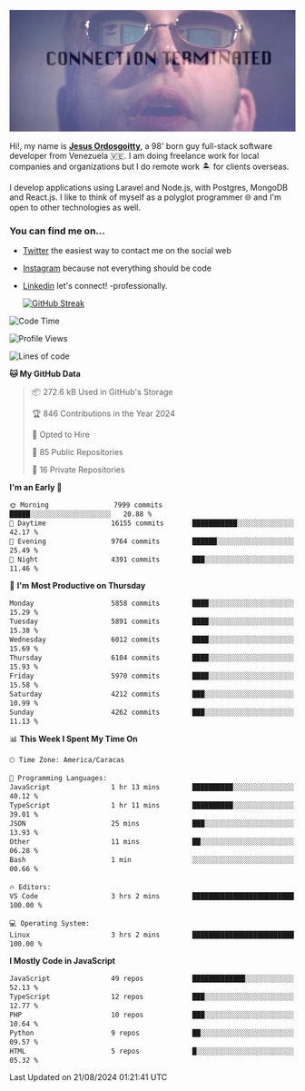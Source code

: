 ![hackers movie reference](./disconnected.jpg)

Hi!, my name is [**Jesus Ordosgoitty**](https://jodaz.dev), a 98' born guy full-stack software developer from Venezuela 🇻🇪. I am doing freelance work for local companies and organizations but I do remote work 🏝️ for clients overseas. 

I develop applications using Laravel and Node.js, with Postgres, MongoDB and React.js. I like to think of myself as a polyglot programmer 🌐 and I'm open to other technologies as well.

### You can find me on...

- [Twitter](https://twitter.com/jodaz_) the easiest way to contact me on the social web
- [Instagram](https://instagram.com/jodaz_) because not everything should be code
- [Linkedin](https://linkedin.com/in/jodaz) let's connect! -professionally.


    [![GitHub Streak](https://streak-stats.demolab.com?user=jodaz&theme=tokyonight)](https://git.io/streak-stats)

<!--START_SECTION:waka-->
![Code Time](http://img.shields.io/badge/Code%20Time-6%2C693%20hrs%2042%20mins-blue)

![Profile Views](http://img.shields.io/badge/Profile%20Views-0-blue)

![Lines of code](https://img.shields.io/badge/From%20Hello%20World%20I%27ve%20Written-82.7%20million%20lines%20of%20code-blue)

**🐱 My GitHub Data** 

> 📦 272.6 kB Used in GitHub's Storage 
 > 
> 🏆 846 Contributions in the Year 2024
 > 
> 💼 Opted to Hire
 > 
> 📜 85 Public Repositories 
 > 
> 🔑 16 Private Repositories 
 > 
**I'm an Early 🐤** 

```text
🌞 Morning                7999 commits        █████░░░░░░░░░░░░░░░░░░░░   20.88 % 
🌆 Daytime                16155 commits       ███████████░░░░░░░░░░░░░░   42.17 % 
🌃 Evening                9764 commits        ██████░░░░░░░░░░░░░░░░░░░   25.49 % 
🌙 Night                  4391 commits        ███░░░░░░░░░░░░░░░░░░░░░░   11.46 % 
```
📅 **I'm Most Productive on Thursday** 

```text
Monday                   5858 commits        ████░░░░░░░░░░░░░░░░░░░░░   15.29 % 
Tuesday                  5891 commits        ████░░░░░░░░░░░░░░░░░░░░░   15.38 % 
Wednesday                6012 commits        ████░░░░░░░░░░░░░░░░░░░░░   15.69 % 
Thursday                 6104 commits        ████░░░░░░░░░░░░░░░░░░░░░   15.93 % 
Friday                   5970 commits        ████░░░░░░░░░░░░░░░░░░░░░   15.58 % 
Saturday                 4212 commits        ███░░░░░░░░░░░░░░░░░░░░░░   10.99 % 
Sunday                   4262 commits        ███░░░░░░░░░░░░░░░░░░░░░░   11.13 % 
```


📊 **This Week I Spent My Time On** 

```text
🕑︎ Time Zone: America/Caracas

💬 Programming Languages: 
JavaScript               1 hr 13 mins        ██████████░░░░░░░░░░░░░░░   40.12 % 
TypeScript               1 hr 11 mins        ██████████░░░░░░░░░░░░░░░   39.01 % 
JSON                     25 mins             ███░░░░░░░░░░░░░░░░░░░░░░   13.93 % 
Other                    11 mins             ██░░░░░░░░░░░░░░░░░░░░░░░   06.28 % 
Bash                     1 min               ░░░░░░░░░░░░░░░░░░░░░░░░░   00.66 % 

🔥 Editors: 
VS Code                  3 hrs 2 mins        █████████████████████████   100.00 % 

💻 Operating System: 
Linux                    3 hrs 2 mins        █████████████████████████   100.00 % 
```

**I Mostly Code in JavaScript** 

```text
JavaScript               49 repos            █████████████░░░░░░░░░░░░   52.13 % 
TypeScript               12 repos            ███░░░░░░░░░░░░░░░░░░░░░░   12.77 % 
PHP                      10 repos            ███░░░░░░░░░░░░░░░░░░░░░░   10.64 % 
Python                   9 repos             ██░░░░░░░░░░░░░░░░░░░░░░░   09.57 % 
HTML                     5 repos             █░░░░░░░░░░░░░░░░░░░░░░░░   05.32 % 
```




 Last Updated on 21/08/2024 01:21:41 UTC
<!--END_SECTION:waka-->
